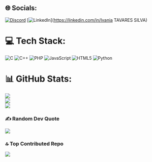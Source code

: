 
## 🌐 Socials:
[![Discord](https://img.shields.io/badge/Discord-%237289DA.svg?logo=discord&logoColor=white)](https://discord.gg/patania) [![LinkedIn](https://img.shields.io/badge/LinkedIn-%230077B5.svg?logo=linkedin&logoColor=white)](https://linkedin.com/in/Ivania TAVARES SILVA) 

# 💻 Tech Stack:
![C](https://img.shields.io/badge/c-%2300599C.svg?style=for-the-badge&logo=c&logoColor=white) ![C++](https://img.shields.io/badge/c++-%2300599C.svg?style=for-the-badge&logo=c%2B%2B&logoColor=white) ![PHP](https://img.shields.io/badge/php-%23777BB4.svg?style=for-the-badge&logo=php&logoColor=white) ![JavaScript](https://img.shields.io/badge/javascript-%23323330.svg?style=for-the-badge&logo=javascript&logoColor=%23F7DF1E) ![HTML5](https://img.shields.io/badge/html5-%23E34F26.svg?style=for-the-badge&logo=html5&logoColor=white) ![Python](https://img.shields.io/badge/python-3670A0?style=for-the-badge&logo=python&logoColor=ffdd54)
# 📊 GitHub Stats:
![](https://github-readme-stats.vercel.app/api?username=IvaniaTAVARESSILVA&theme=calm_pink&hide_border=false&include_all_commits=true&count_private=true)<br/>
![](https://nirzak-streak-stats.vercel.app/?user=IvaniaTAVARESSILVA&theme=calm_pink&hide_border=false)<br/>
![](https://github-readme-stats.vercel.app/api/top-langs/?username=IvaniaTAVARESSILVA&theme=calm_pink&hide_border=false&include_all_commits=true&count_private=true&layout=compact)

### ✍️ Random Dev Quote
![](https://quotes-github-readme.vercel.app/api?type=horizontal&theme=radical)

### 🔝 Top Contributed Repo
![](https://github-contributor-stats.vercel.app/api?username=IvaniaTAVARESSILVA&limit=5&theme=calm_pink&combine_all_yearly_contributions=true)

<!-- Proudly created with GPRM ( https://gprm.itsvg.in ) -->
